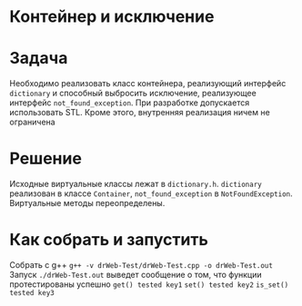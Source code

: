 # Контейнер и исключение

# Задача 
Необходимо реализовать класс контейнера, реализующий интерфейс `dictionary` и способный выбросить исключение, реализующее интерфейс `not_found_exception`.
При разработке допускается использовать STL. Кроме этого, внутренняя реализация ничем не ограничена

# Решение
Исходные виртуальные классы лежат в `dictionary.h`.
`dictionary` реализован в классе `Container`, `not_found_exception` в `NotFoundException`.
Виртуальные методы переопределены. 

# Как собрать и запустить
Собрать с g++ ```g++ -v drWeb-Test/drWeb-Test.cpp -o drWeb-Test.out```
Запуск ```./drWeb-Test.out```
выведет сообщение о том, что функции протестированы успешно
`get() tested key1`
`set() tested key2`
`is_set() tested key3`